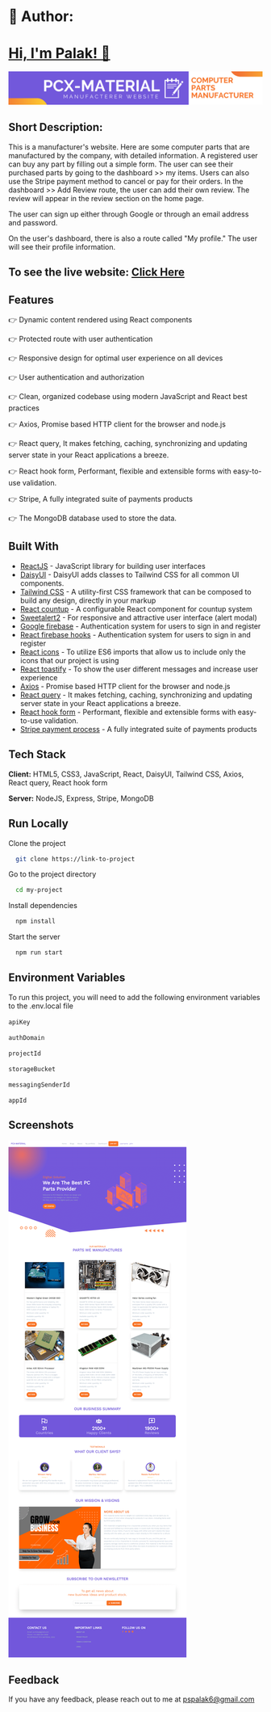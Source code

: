 
# 🚀 Author:

# [Hi, I'm Palak! 👋](https://github.com/Palak-SweetCoder)

![Logo](./src/assets/images/pcx-git-banner.png)

## Short Description:
This is a manufacturer's website. Here are some computer parts that are manufactured by the company, with detailed information. A registered user can buy any part by filling out a simple form. The user can see their purchased parts by going to the dashboard >> my items. Users can also use the Stripe payment method to cancel or pay for their orders. In the dashboard >> Add Review route, the user can add their own review. The review will appear in the review section on the home page.

The user can sign up either through Google or through an email address and password.

On the user's dashboard, there is also a route called "My profile." The user will see their profile information.

## To see the live website: [Click Here](https://pcx-material.web.app/)

## Features

👉 Dynamic content rendered using React components

👉 Protected route with user authentication

👉 Responsive design for optimal user experience on all devices

👉 User authentication and authorization

👉 Clean, organized codebase using modern JavaScript and React best practices

👉 Axios, Promise based HTTP client for the browser and node.js

👉 React query, It makes fetching, caching, synchronizing and updating server state in     your React applications a breeze.

👉 React hook form, Performant, flexible and extensible forms with easy-to-use validation.

👉 Stripe, A fully integrated suite of payments products

👉 The MongoDB database used to store the data.



## Built With

- [ReactJS](https://reactjs.org/) - JavaScript library for building user interfaces
- [DaisyUI](https://daisyui.com/) - DaisyUI adds classes to Tailwind CSS for all common UI components.
- [Tailwind CSS](https://tailwindcss.com/) - A utility-first CSS framework that can be composed to build any design, directly in your markup
- [React countup](https://github.com/glennreyes/react-countup) - A configurable React component for countup system
- [Sweetalert2](https://sweetalert2.github.io/) - For responsive and attractive user interface (alert modal)
- [Google firebase](https://firebase.google.com/docs/auth/web/start) - Authentication system for users to sign in and register
- [React firebase hooks](https://github.com/CSFrequency/react-firebase-hooks) - Authentication system for users to sign in and register
- [React icons](https://react-icons.github.io/react-icons/) - To utilize ES6 imports that allow us to include only the icons that our project is using
- [React toastify](https://fkhadra.github.io/react-toastify/introduction) - To show the user different messages and increase user experience
- [Axios](https://axios-http.com/docs/intro) - Promise based HTTP client for the browser and node.js
- [React query](https://tanstack.com/query/v4/docs/react/overview) - It makes fetching, caching, synchronizing and updating server state in your React applications a breeze.
- [React hook form](https://react-hook-form.com/) - Performant, flexible and extensible forms with easy-to-use validation.
- [Stripe payment process](https://stripe.com/) - A fully integrated suite of payments products


## Tech Stack

**Client:** HTML5, CSS3, JavaScript, React, DaisyUI, Tailwind CSS, Axios, React query, React hook form

**Server:** NodeJS, Express, Stripe, MongoDB

## Run Locally

Clone the project

```bash
  git clone https://link-to-project
```

Go to the project directory

```bash
  cd my-project
```

Install dependencies

```bash
  npm install
```

Start the server

```bash
  npm run start
```


## Environment Variables

To run this project, you will need to add the following environment variables to the .env.local file

`apiKey`

`authDomain`

`projectId`

`storageBucket`

`messagingSenderId`

`appId`

## Screenshots

![App Screenshot](./src/assets/images/full-website.png)


## Feedback

If you have any feedback, please reach out to me at pspalak6@gmail.com